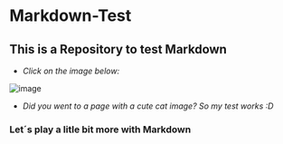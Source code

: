 # Markdown-Test

## This is a Repository to test Markdown

* *Click on the image below:*

![image](https://user-images.githubusercontent.com/111463790/188033691-a6a489ae-ef0e-4d57-8575-cd01561ec3bb.png)

* *Did you went to a page with a cute cat image? So my test works :D*

### Let´s play a litle bit more with Markdown

